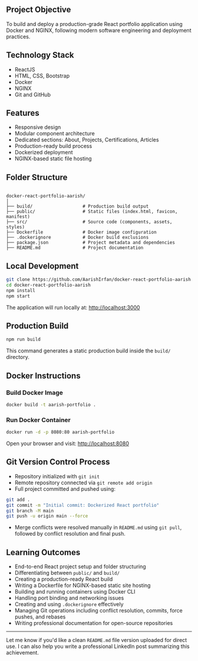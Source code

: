 ## Project Objective

To build and deploy a production-grade React portfolio application using Docker and NGINX, following modern software engineering and deployment practices.

## Technology Stack

- ReactJS
- HTML, CSS, Bootstrap
- Docker
- NGINX
- Git and GitHub

## Features

- Responsive design
- Modular component architecture
- Dedicated sections: About, Projects, Certifications, Articles
- Production-ready build process
- Dockerized deployment
- NGINX-based static file hosting

## Folder Structure

```

docker-react-portfolio-aarish/
│
├── build/                   # Production build output
├── public/                  # Static files (index.html, favicon, manifest)
├── src/                     # Source code (components, assets, styles)
├── Dockerfile               # Docker image configuration
├── .dockerignore            # Docker build exclusions
├── package.json             # Project metadata and dependencies
├── README.md                # Project documentation

````

## Local Development

```bash
git clone https://github.com/AarishIrfan/docker-react-portfolio-aarish.git
cd docker-react-portfolio-aarish
npm install
npm start
````

The application will run locally at: [http://localhost:3000](http://localhost:3000)

## Production Build

```bash
npm run build
```

This command generates a static production build inside the `build/` directory.

## Docker Instructions

### Build Docker Image

```bash
docker build -t aarish-portfolio .
```

### Run Docker Container

```bash
docker run -d -p 8080:80 aarish-portfolio
```

Open your browser and visit: [http://localhost:8080](http://localhost:8080)

## Git Version Control Process

* Repository initialized with `git init`
* Remote repository connected via `git remote add origin`
* Full project committed and pushed using:

```bash
git add .
git commit -m "Initial commit: Dockerized React portfolio"
git branch -M main
git push -u origin main --force
```

* Merge conflicts were resolved manually in `README.md` using `git pull`, followed by conflict resolution and final push.

## Learning Outcomes

* End-to-end React project setup and folder structuring
* Differentiating between `public/` and `build/`
* Creating a production-ready React build
* Writing a Dockerfile for NGINX-based static site hosting
* Building and running containers using Docker CLI
* Handling port binding and networking issues
* Creating and using `.dockerignore` effectively
* Managing Git operations including conflict resolution, commits, force pushes, and rebases
* Writing professional documentation for open-source repositories



---

Let me know if you'd like a clean `README.md` file version uploaded for direct use. I can also help you write a professional LinkedIn post summarizing this achievement.
```
